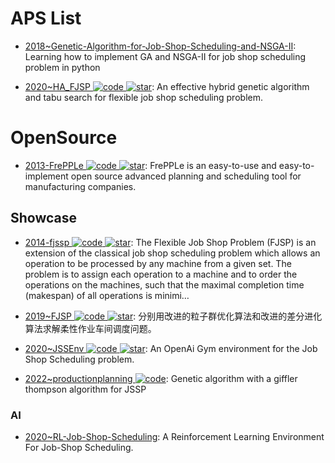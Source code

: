 # APS List

- [2018~Genetic-Algorithm-for-Job-Shop-Scheduling-and-NSGA-II](https://github.com/wurmen/Genetic-Algorithm-for-Job-Shop-Scheduling-and-NSGA-II): Learning how to implement GA and NSGA-II for job shop scheduling problem in python

- [2020~HA_FJSP ![code](https://ng-tech.icu/assets/code.svg) ![star](https://img.shields.io/github/stars/zll-hust/HA_FJSP)](https://github.com/zll-hust/HA_FJSP): An effective hybrid genetic algorithm and tabu search for flexible job shop scheduling problem.

# OpenSource

- [2013-FrePPLe ![code](https://ng-tech.icu/assets/code.svg) ![star](https://img.shields.io/github/stars/frePPLe/frepple)](https://github.com/frePPLe/frepple): FrePPLe is an easy-to-use and easy-to-implement open source advanced planning and scheduling tool for manufacturing companies.

## Showcase

- [2014-fjssp ![code](https://ng-tech.icu/assets/code.svg) ![star](https://img.shields.io/github/stars/StevenSun2014/fjssp)](https://github.com/StevenSun2014/fjssp): The Flexible Job Shop Problem (FJSP) is an extension of the classical job shop scheduling problem which allows an operation to be processed by any machine from a given set. The problem is to assign each operation to a machine and to order the operations on the machines, such that the maximal completion time (makespan) of all operations is minimi…

- [2019~FJSP ![code](https://ng-tech.icu/assets/code.svg) ![star](https://img.shields.io/github/stars/superhqh/FJSP)](https://github.com/superhqh/FJSP): 分别用改进的粒子群优化算法和改进的差分进化算法求解柔性作业车间调度问题。

- [2020~JSSEnv ![code](https://ng-tech.icu/assets/code.svg) ![star](https://img.shields.io/github/stars/prosysscience/JSSEnv)](https://github.com/prosysscience/JSSEnv): An OpenAi Gym environment for the Job Shop Scheduling problem.

- [2022~productionplanning ![code](https://ng-tech.icu/assets/code.svg)](https://github.com/enruk/Productionplaner): Genetic algorithm with a giffler thompson algorithm for JSSP

### AI

- [2020~RL-Job-Shop-Scheduling](https://github.com/prosysscience/RL-Job-Shop-Scheduling): A Reinforcement Learning Environment For Job-Shop Scheduling.
